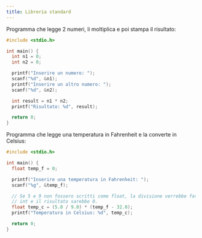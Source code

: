 ```yaml
---
title: Libreria standard
---
```


Programma che legge 2 numeri, li moltiplica e poi stampa il risultato:

```c
#include <stdio.h>

int main() {
  int n1 = 0;
  int n2 = 0;

  printf("Inserire un numero: ");
  scanf("%d", &n1);
  printf("Inserire un altro numero: ");
  scanf("%d", &n2);

  int result = n1 * n2;
  printf("Risultato: %d", result);

  return 0;
}
```

Programma che legge una temperatura in Fahrenheit e la converte in Celsius:

```c
#include <stdio.h>

int main() {
  float temp_f = 0;

  printf("Inserire una temperatura in Fahrenheit: ");
  scanf("%g", &temp_f);

  // Se 5 e 9 non fossero scritti come float, la divisione verrebbe fatta tra 2
  // int e il risultato sarebbe 0.
  float temp_c = (5.0 / 9.0) * (temp_f - 32.0);
  printf("Temperatura in Celsius: %d", temp_c);

  return 0;
}
```
